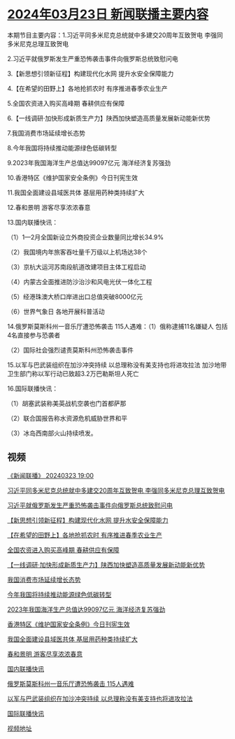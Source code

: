# [2024年03月23日 新闻联播主要内容](https://tv.cctv.com/lm/xwlb/day/20240323.shtml)

本期节目主要内容：1.习近平同多米尼克总统就中多建交20周年互致贺电 李强同多米尼克总理互致贺电

2.习近平就俄罗斯发生严重恐怖袭击事件向俄罗斯总统致慰问电

3.【新思想引领新征程】构建现代化水网 提升水安全保障能力

4.【在希望的田野上】各地抢抓农时 有序推进春季农业生产

5.全国农资进入购买高峰期 春耕供应有保障

6.【一线调研·加快形成新质生产力】陕西加快塑造高质量发展新动能新优势

7.我国消费市场延续增长态势

8.今年我国将持续推动能源绿色低碳转型

9.2023年我国海洋生产总值达99097亿元 海洋经济复苏强劲

10.香港特区《维护国家安全条例》今日刊宪生效

11.我国全面建设县域医共体 基层用药种类持续扩大

12.春和景明 游客尽享浓浓春意

13.国内联播快讯：

（1）1—2月全国新设立外商投资企业数量同比增长34.9%

（2）我国境内年旅客吞吐量千万级以上机场达38个

（3）京杭大运河苏南段航道改建项目主体工程启动

（4）内蒙古全面推进防沙治沙和风电光伏一体化工程

（5）经港珠澳大桥口岸进出口总值突破8000亿元

（6）世界气象日 各地开展科普活动

14.俄罗斯莫斯科州一音乐厅遭恐怖袭击 115人遇难：（1）俄称逮捕11名嫌疑人 包括4名直接参与恐袭者

（2）国际社会强烈谴责莫斯科州恐怖袭击事件

15.以军与巴武装组织在加沙冲突持续 以总理称没有美支持也将进攻拉法 加沙地带卫生部门称以军行动已致超3.2万巴勒斯坦人死亡

16.国际联播快讯：

（1）胡塞武装称美英战机空袭也门首都萨那

（2）联合国报告称水资源危机威胁世界和平

（3）冰岛西南部火山持续喷发。

## 视频

[《新闻联播》 20240323 19:00](https://tv.cctv.com/2024/03/23/VIDEgs2MtL0FcJa4JmxMKHHb240323.shtml)

[习近平同多米尼克总统就中多建交20周年互致贺电 李强同多米尼克总理互致贺电](https://tv.cctv.com/2024/03/23/VIDEUxio43Qvmw1EOPXERLI6240323.shtml)

[习近平就俄罗斯发生严重恐怖袭击事件向俄罗斯总统致慰问电](https://tv.cctv.com/2024/03/23/VIDE9PvQY1hY91VYwhc5HvAk240323.shtml)

[【新思想引领新征程】构建现代化水网 提升水安全保障能力](https://tv.cctv.com/2024/03/23/VIDEIt8IPxUASrXjb06e6TFi240323.shtml)

[【在希望的田野上】各地抢抓农时 有序推进春季农业生产](https://tv.cctv.com/2024/03/23/VIDEiCUqvXEaDlGR6DGQt7wg240323.shtml)

[全国农资进入购买高峰期 春耕供应有保障](https://tv.cctv.com/2024/03/23/VIDE6vc619BKDEaWdLdbMrvF240323.shtml)

[【一线调研·加快形成新质生产力】陕西加快塑造高质量发展新动能新优势](https://tv.cctv.com/2024/03/23/VIDEruao2beoiFStmbJkv1J0240323.shtml)

[我国消费市场延续增长态势](https://tv.cctv.com/2024/03/23/VIDESm4rCt8ZxqfoUJunYDxg240323.shtml)

[今年我国将持续推动能源绿色低碳转型](https://tv.cctv.com/2024/03/23/VIDEHKoZuI1wOQxadQxs5Syc240323.shtml)

[2023年我国海洋生产总值达99097亿元 海洋经济复苏强劲](https://tv.cctv.com/2024/03/23/VIDEILIhmrYLrSRk4Z4SPOND240323.shtml)

[香港特区《维护国家安全条例》今日刊宪生效](https://tv.cctv.com/2024/03/23/VIDEWO4wLzRtXjYlX6F4GQuW240323.shtml)

[我国全面建设县域医共体 基层用药种类持续扩大](https://tv.cctv.com/2024/03/23/VIDE7LMW2LeI7QEwX67dp6sT240323.shtml)

[春和景明 游客尽享浓浓春意](https://tv.cctv.com/2024/03/23/VIDEOTtM4bz7XpSCsyTcOt4Y240323.shtml)

[国内联播快讯](https://tv.cctv.com/2024/03/23/VIDEUBDojRu8FsNQmSEphYSx240323.shtml)

[俄罗斯莫斯科州一音乐厅遭恐怖袭击 115人遇难](https://tv.cctv.com/2024/03/23/VIDEYuUwRKHpyAUcwUq0lBgV240323.shtml)

[以军与巴武装组织在加沙冲突持续 以总理称没有美支持也将进攻拉法](https://tv.cctv.com/2024/03/23/VIDESj0bPJStv9LzC3Yi67De240323.shtml)

[国际联播快讯](https://tv.cctv.com/2024/03/23/VIDE20HDABREBqiKAVzWZEWL240323.shtml)

[视频地址](https://tv.cctv.com/lm/xwlb/day/20240323.shtml) 

